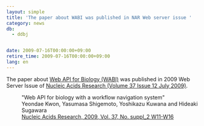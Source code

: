 ```yaml
---
layout: simple
title: 'The paper about WABI was published in NAR Web server issue '
category: news
db:
  - ddbj


date: 2009-07-16T00:00:00+09:00
retire_time: 2009-07-16T00:00:00+09:00
lang: en
---
```


The paper about <a href="http://xml.ddbj.nig.ac.jp/index.html" target="new">Web API for Biology (WABI)</a> was published in 2009 Web Server Issue of <a href="http://nar.oxfordjournals.org/content/vol37/suppl_2/index.dtl" target="new">Nucleic Acids Research (Volume 37 Issue 12 July 2009)</a>.<dd>"Web API for biology with a workflow navigation system"<br>Yeondae Kwon, Yasumasa Shigemoto, Yoshikazu Kuwana and Hideaki Sugawara<br><a href="http://nar.oxfordjournals.org/cgi/content/abstract/37/suppl_2/W11" target="new">Nucleic Acids Research, 2009, Vol. 37, No. suppl_2 W11-W16</a></dd>
